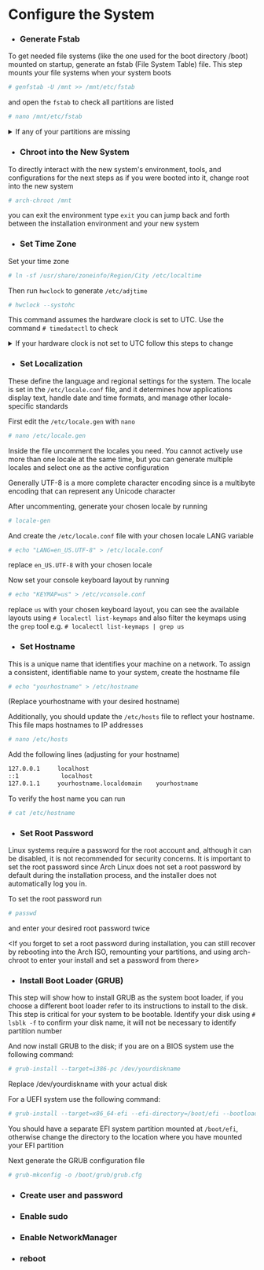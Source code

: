 # Configure the System

- ### Generate Fstab
To get needed file systems (like the one used for the boot directory /boot) mounted on startup, generate an fstab (File System Table) file. This step mounts your file systems when your system boots
```sh
# genfstab -U /mnt >> /mnt/etc/fstab
```
and open the `fstab` to check all partitions are listed
```sh
# nano /mnt/etc/fstab
```
<details>
  <summary>If any of your partitions are missing</summary>

 It could be due to the order in which you mounted the partitions during the installation process. To resolve this, ensure that you mount the root partition first, then the other partitions. Visit the [Disk Partition Guide](DISK_PARTITION.md#mount-disk-partitions) to follow the steps to mount partitions again in right order and then redo the [Generate Fstab](README.md#generate-fstab) step
 </details>

- ### Chroot into the New System
To directly interact with the new system's environment, tools, and configurations for the next steps as if you were booted into it, change root into the new system
```sh
# arch-chroot /mnt
```
you can exit the environment type `exit` you can jump back and forth between the installation environment and your new system

- ### Set Time Zone
Set your time zone
```sh
# ln -sf /usr/share/zoneinfo/Region/City /etc/localtime
```
Then run `hwclock` to generate `/etc/adjtime`
```sh
# hwclock --systohc
```
This command assumes the hardware clock is set to UTC. Use the command `# timedatectl` to check
<details>
  <summary>If your hardware clock is not set to UTC follow this steps to change</summary>
You can see the list of timezones available with the following command:
 
 ```sh
# timedatectl list-timezones
```
Timezones are generally listed as `Continent/City` or `Country` or timezone abbreviations e.g: `GMT` you can filter the timezones you are looking for with the command:
```sh
# timedatectl list-timezones | grep abbreviation
``` 
to set the timezone to UTC use the command:
```sh
# timedatectl set-timezone UTC
```
  </p>
</details>

- ### Set Localization
These define the language and regional settings for the system. The locale is set in the `/etc/locale.conf` file, and it determines how applications display text, handle date and time formats, and manage other locale-specific standards

First edit the `/etc/locale.gen` with `nano`
```sh
# nano /etc/locale.gen
```
Inside the file uncomment the locales you need. You cannot actively use more than one locale at the same time, but you can generate multiple locales and select one as the active configuration <p>
Generally UTF-8 is a more complete character encoding since is a multibyte encoding that can represent any Unicode character

After uncommenting, generate your chosen locale by running
```sh
# locale-gen
```
And create the `/etc/locale.conf` file with your chosen locale LANG variable
```sh
# echo "LANG=en_US.UTF-8" > /etc/locale.conf
```
replace `en_US.UTF-8` with your chosen locale

Now set your console keyboard layout by running
```sh
# echo "KEYMAP=us" > /etc/vconsole.conf
```
replace `us` with your chosen keyboard layout, you can see the available layouts using `# localectl list-keymaps` and also filter the keymaps using the `grep` tool e.g. `# localectl list-keymaps | grep us`

- ### Set Hostname
This is a unique name that identifies your machine on a network. To assign a consistent, identifiable name to your system, create the hostname file
```sh
# echo "yourhostname" > /etc/hostname
```
(Replace yourhostname with your desired hostname)

Additionally, you should update the `/etc/hosts` file to reflect your hostname. This file maps hostnames to IP addresses
```sh
# nano /etc/hosts
```
Add the following lines (adjusting for your hostname)
```sh
127.0.0.1	  localhost
::1		       localhost
127.0.1.1	  yourhostname.localdomain	  yourhostname
```
To verify the host name you can run
```sh
# cat /etc/hostname
```

- ### Set Root Password
Linux systems require a password for the root account and, although it can be disabled, it is not recommended for security concerns. It is important to set the root password since Arch Linux does not set a root password by default during the installation process, and the installer does not automatically log you in.

To set the root password run
```sh
# passwd
```
and enter your desired root password twice

<Note> <If you forget to set a root password during installation, you can still recover by rebooting into the Arch ISO, remounting your partitions, and using arch-chroot to enter your install and set a password from there>

- ### Install Boot Loader (GRUB)
This step will show how to install GRUB as the system boot loader, if you choose a different boot loader refer to its instructions to install to the disk. This step is critical for your system to be bootable.
Identify your disk using `# lsblk -f` to confirm your disk name, it will not be necessary to identify partition number

And now install GRUB to the disk; if you are on a BIOS system use the following command:
```sh
# grub-install --target=i386-pc /dev/yourdiskname
```
Replace /dev/yourdiskname with your actual disk

For a UEFI system use the following command:
```sh
# grub-install --target=x86_64-efi --efi-directory=/boot/efi --bootloader-id=GRUB
```
You should have a separate EFI system partition mounted at `/boot/efi`, otherwise change the directory to the location where you have mounted your EFI partition

Next generate the GRUB configuration file
```sh
# grub-mkconfig -o /boot/grub/grub.cfg
```

- ### Create user and password

- ### Enable sudo

- ### Enable NetworkManager

- ### reboot
